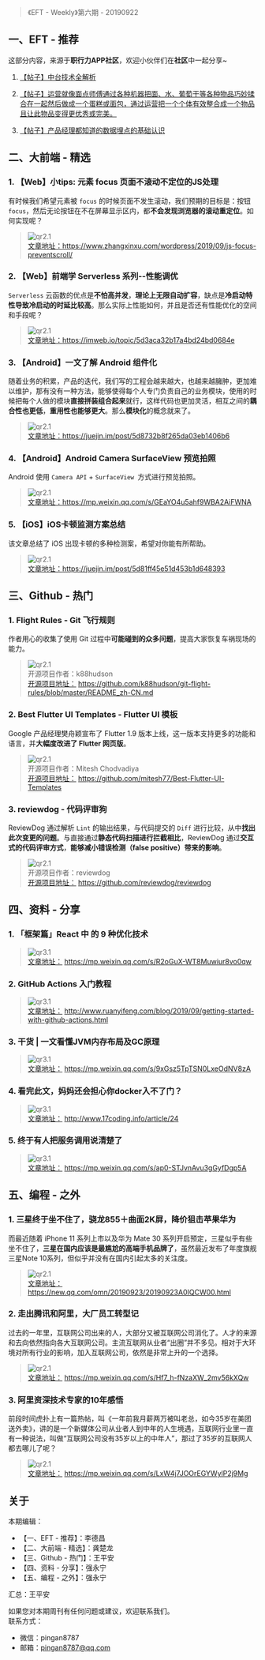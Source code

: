 > 《EFT - Weekly》第六期 - 20190922

## 一、EFT - 推荐

这部分内容，来源于**职行力APP社区**，欢迎小伙伴们在**社区**中一起分享~  

1. [【帖子】中台技术全解析](https://res.exexm.com/shareV14/post.html?t=5248733569949934572#d1aae749-98fb-4cb2-b624-10e1e3b00b67) 

2. [【帖子】运营就像面点师傅通过各种机器把面、水、葡萄干等各种物品巧妙揉合在一起然后做成一个蛋糕或面包，通过运营把一个个体有效整合成一个物品且让此物品变得更优秀或完美。](https://res.exexm.com/shareV14/post.html?t=5248734467998832069#/3435ccd9-25ca-47e0-a660-3aa249df8f2d) 

3. [【帖子】产品经理都知道的数据埋点的基础认识](https://res.exexm.com/shareV14/post.html?t=5248733568549358206#e6d25758-582f-4987-b923-02c8efcf905f) 

## 二、大前端 - 精选

### 1. 【Web】小tips: 元素 focus 页面不滚动不定位的JS处理

有时候我们希望元素被 `focus` 的时候页面不发生滚动，我们预期的目标是：按钮 `focus`，然后无论按钮在不在屏幕显示区内，都**不会发现浏览器的滚动重定位**。如何实现呢？

> ![qr2.1](http://eftcdn.exexm.com/weekly/20190922/20190922_qr1.1.png)   
> [文章地址：](https://www.zhangxinxu.com/wordpress/2019/09/js-focus-preventscroll/)https://www.zhangxinxu.com/wordpress/2019/09/js-focus-preventscroll/


### 2. 【Web】前端学 Serverless 系列--性能调优

`Serverless` 云函数的优点是**不怕高并发**，**理论上无限自动扩容**，缺点是**冷启动特性导致冷启动的时延比较高**。那么实际上性能如何，并且是否还有性能优化的空间和手段呢？

> ![qr2.1](http://eftcdn.exexm.com/weekly/20190922/20190922_qr1.2.png)   
> [文章地址：](https://imweb.io/topic/5d3aca32b17a4bd24bd0684e)https://imweb.io/topic/5d3aca32b17a4bd24bd0684e

### 3. 【Android】一文了解 Android 组件化

随着业务的积累，产品的迭代，我们写的工程会越来越大，也越来越臃肿，更加难以维护，那有没有一种方法，能够使得每个人专门负责自己的业务模块，使用的时候把每个人做的模块**直接拼装组合起来**就行，这样代码也更加灵活，相互之间的**耦合性也更低**，**重用性也能够更大**。那么**模块化**的概念就来了。

> ![qr2.1](http://eftcdn.exexm.com/weekly/20190922/20190922_qr1.3.png)   
> [文章地址：](https://juejin.im/post/5d8732b8f265da03eb1406b6)https://juejin.im/post/5d8732b8f265da03eb1406b6

### 4. 【Android】Android Camera SurfaceView 预览拍照

Android 使用 `Camera API` + `SurfaceView `方式进行预览拍照。

> ![qr2.1](http://eftcdn.exexm.com/weekly/20190922/20190922_qr1.4.png)   
> [文章地址：](https://mp.weixin.qq.com/s/GEaYO4u5ahf9WBA2AiFWNA)https://mp.weixin.qq.com/s/GEaYO4u5ahf9WBA2AiFWNA

### 5. 【iOS】iOS卡顿监测方案总结

该文章总结了 iOS 出现卡顿的多种检测案，希望对你能有所帮助。

> ![qr2.1](http://eftcdn.exexm.com/weekly/20190922/20190922_qr1.5.png)   
> [文章地址：](https://juejin.im/post/5d81ff45e51d453b1d648393)https://juejin.im/post/5d81ff45e51d453b1d648393


## 三、Github - 热门

### 1. Flight Rules - Git 飞行规则

作者用心的收集了使用 Git 过程中**可能碰到的众多问题**，提高大家恢复车祸现场的能力。

> ![qr2.1](http://eftcdn.exexm.com/weekly/20190922/20190922_qr2.1.png)     
> 开源项目作者：k88hudson       
> [开源项目地址：](https://github.com/k88hudson/git-flight-rules/blob/master/README_zh-CN.md) https://github.com/k88hudson/git-flight-rules/blob/master/README_zh-CN.md  

### 2. Best Flutter UI Templates - Flutter UI 模板

Google 产品经理樊舟颖宣布了 Flutter 1.9 版本上线，这一版本支持更多的功能和语言，并**大幅度改进了 Flutter 网页版**。

> ![qr2.1](http://eftcdn.exexm.com/weekly/20190922/20190922_qr2.2.png)     
> 开源项目作者：Mitesh Chodvadiya        
> [开源项目地址：](https://github.com/mitesh77/Best-Flutter-UI-Templates) https://github.com/mitesh77/Best-Flutter-UI-Templates 

### 3. reviewdog - 代码评审狗

ReviewDog 通过解析 `Lint` 的输出结果，与代码提交的 `Diff` 进行比较，从中**找出此次变更的问题**。与直接通过**静态代码扫描进行拦截相比**，ReviewDog 通过**交互式的代码评审方式**，**能够减小错误检测（false positive）带来的影响**。

> ![qr2.1](http://eftcdn.exexm.com/weekly/20190922/20190922_qr2.3.png)     
> 开源项目作者：reviewdog     
> [开源项目地址：](https://github.com/reviewdog/reviewdog) https://github.com/reviewdog/reviewdog   


## 四、资料 - 分享

### 1. 「框架篇」React 中 的 9 种优化技术

> ![qr3.1](http://eftcdn.exexm.com/weekly/20190922/20190922_qr3.1.png)   
> [文章地址：](https://mp.weixin.qq.com/s/R2oGuX-WT8Muwiur8vo0qw) https://mp.weixin.qq.com/s/R2oGuX-WT8Muwiur8vo0qw


### 2. GitHub Actions 入门教程

> ![qr3.1](http://eftcdn.exexm.com/weekly/20190922/20190922_qr3.2.png)   
> [文章地址：](http://www.ruanyifeng.com/blog/2019/09/getting-started-with-github-actions.html) http://www.ruanyifeng.com/blog/2019/09/getting-started-with-github-actions.html

### 3. 干货 | 一文看懂JVM内存布局及GC原理

> ![qr3.1](http://eftcdn.exexm.com/weekly/20190922/20190922_qr3.3.png)   
> [文章地址：](https://mp.weixin.qq.com/s/9xGsz5TpTSN0LxeOdNV8zA) https://mp.weixin.qq.com/s/9xGsz5TpTSN0LxeOdNV8zA

### 4. 看完此文，妈妈还会担心你docker入不了门？

> ![qr3.1](http://eftcdn.exexm.com/weekly/20190922/20190922_qr3.4.png)   
> [文章地址：](http://www.17coding.info/article/24) http://www.17coding.info/article/24

### 5. 终于有人把服务调用说清楚了

> ![qr3.1](http://eftcdn.exexm.com/weekly/20190922/20190922_qr3.5.png)   
> [文章地址：](https://mp.weixin.qq.com/s/ap0-STJvnAvu3gGyfDgp5A) https://mp.weixin.qq.com/s/ap0-STJvnAvu3gGyfDgp5A

## 五、编程 - 之外

### 1. 三星终于坐不住了，骁龙855＋曲面2K屏，降价狙击苹果华为

而最近随着 iPhone 11 系列上市以及华为 Mate 30 系列开启预定，三星似乎有些坐不住了，**三星在国内应该是最尴尬的高端手机品牌了**，虽然最近发布了年度旗舰三星Note 10系列，但似乎并没有在国内引起太多的关注度。

> ![qr2.1](http://eftcdn.exexm.com/weekly/20190922/20190922_qr4.1.png)   
> [文章地址：](https://new.qq.com/omn/20190923/20190923A0IQCW00.html) https://new.qq.com/omn/20190923/20190923A0IQCW00.html


### 2. 走出腾讯和阿里，大厂员工转型记

过去的一年里，互联网公司出来的人，大部分又被互联网公司消化了。人才的来源和去向依然指向各大互联网公司。主流互联网从业者“出圈”并不多见。相对于大环境对所有行业的影响，加入互联网公司，依然是非常上升的一个选择。

> ![qr2.1](http://eftcdn.exexm.com/weekly/20190922/20190922_qr4.2.png)   
> [文章地址：](https://mp.weixin.qq.com/s/Hf7_h-fNzaXW_2mv56kXQw) https://mp.weixin.qq.com/s/Hf7_h-fNzaXW_2mv56kXQw


### 3. 阿里资深技术专家的10年感悟

前段时间虎扑上有一篇热帖，叫《一年前我月薪两万被叫老总，如今35岁在美团送外卖》，讲的是一个新媒体公司从业者人到中年的人生境遇，互联网行业里一直有一种说法，叫做“互联网公司没有35岁以上的中年人”，那过了35岁的互联网人都去哪儿了呢？

> ![qr2.1](http://eftcdn.exexm.com/weekly/20190922/20190922_qr4.3.png)   
> [文章地址：](https://mp.weixin.qq.com/s/LxW4j7JOOrEGYWylP2j9Mg) https://mp.weixin.qq.com/s/LxW4j7JOOrEGYWylP2j9Mg


## 关于

本期编辑：

* 【一、EFT - 推荐】：李德昌
* 【二、大前端 - 精选】：龚楚龙
* 【三、Github - 热门】：王平安
* 【四、资料 - 分享】：强永宁
* 【五、编程 - 之外】：强永宁

汇总：王平安

如果您对本期周刊有任何问题或建议，欢迎联系我们。   
联系方式：   
* 微信：pingan8787
* 邮箱：pingan8787@qq.com
